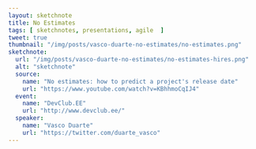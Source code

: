 ```yaml
---
layout: sketchnote
title: No Estimates
tags: [ sketchnotes, presentations, agile  ]
tweet: true
thumbnail: "/img/posts/vasco-duarte-no-estimates/no-estimates.png"
sketchnote:
  url: "/img/posts/vasco-duarte-no-estimates/no-estimates-hires.png"
  alt: "sketchnote"
  source:
    name: "No estimates: how to predict a project's release date"
    url: "https://www.youtube.com/watch?v=KBhhmoCqIJ4"
  event:
    name: "DevClub.EE"
    url: "http://www.devclub.ee/"
  speaker:
    name: "Vasco Duarte"
    url: "https://twitter.com/duarte_vasco"
---
```

